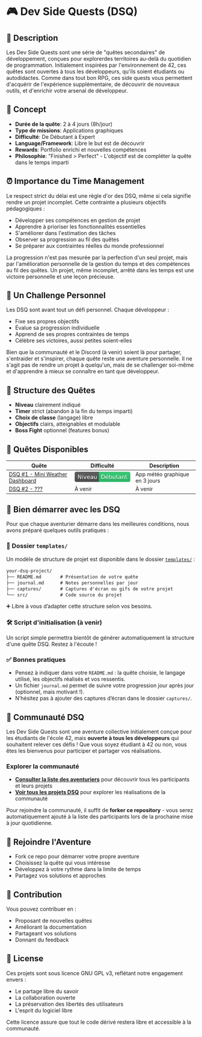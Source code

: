 # 🎮 Dev Side Quests (DSQ)

## 📖 Description

Les Dev Side Quests sont une série de "quêtes secondaires" de développement, conçues pour
explorerdes territoires au-delà du quotidien de programmation. Initialement inspirées par
l'environnement de 42, ces quêtes sont ouvertes à tous les développeurs, qu'ils soient étudiants ou
autodidactes. Comme dans tout bon RPG, ces side quests vous permettent d'acquérir de l'expérience
supplémentaire, de découvrir de nouveaux outils, et d'enrichir votre arsenal de développeur.

## 🎯 Concept

- **Durée de la quête**: 2 à 4 jours (8h/jour)
- **Type de missions**: Applications graphiques
- **Difficulté**: De Débutant à Expert
- **Language/Framework**: Libre le but est de découvrir
- **Rewards**: Portfolio enrichi et nouvelles compétences
- **Philosophie**: "Finished > Perfect" - L'objectif est de compléter la quête dans le temps imparti

## ⏰ Importance du Time Management

Le respect strict du délai est une règle d'or des DSQ, même si cela signifie rendre un projet
incomplet. Cette contrainte a plusieurs objectifs pédagogiques :

- Développer ses compétences en gestion de projet
- Apprendre à prioriser les fonctionnalités essentielles
- S'améliorer dans l'estimation des tâches
- Observer sa progression au fil des quêtes
- Se préparer aux contraintes réelles du monde professionnel

La progression n'est pas mesurée par la perfection d'un seul projet, mais par l'amélioration
personnelle de la gestion du temps et des compétences au fil des quêtes. Un projet, même incomplet,
arrêté dans les temps est une victoire personnelle et une leçon précieuse.

## 🎯 Un Challenge Personnel

Les DSQ sont avant tout un défi personnel. Chaque développeur :

- Fixe ses propres objectifs
- Évalue sa progression individuelle
- Apprend de ses propres contraintes de temps
- Célèbre ses victoires, aussi petites soient-elles

Bien que la communauté et le Discord (à venir) soient là pour partager, s'entraider et s'inspirer,
chaque quête reste une aventure personnelle. Il ne s'agit pas de rendre un projet à quelqu'un, mais
de se challenger soi-même et d'apprendre à mieux se connaître en tant que développeur.

## 🏰 Structure des Quêtes

- **Niveau** clairement indiqué
- **Timer** strict (abandon à la fin du temps imparti)
- **Choix de classe** (langage) libre
- **Objectifs** clairs, atteignables et modulable
- **Boss Fight** optionnel (features bonus)

## 📜 Quêtes Disponibles

| Quête                                                                                                                | Difficulté                    | Description                    |
| -------------------------------------------------------------------------------------------------------------------- | ----------------------------- | ------------------------------ |
| [DSQ #1 - Mini Weather Dashboard](https://github.com/RaphyStoll/devSideQuests/blob/main/quests/dsq1_mini_weather.md) | ![debutant](img/debutant.svg) | App météo graphique en 3 jours |
| [DSQ #2 - ???](./quests/dsq2-random-idea.md)                                                                         | À venir                       | À venir                        |

## 🧰 Bien démarrer avec les DSQ

Pour que chaque aventurier démarre dans les meilleures conditions, nous avons préparé quelques
outils pratiques :

### 📁 Dossier `templates/`

Un modèle de structure de projet est disponible dans le dossier
[`templates/`](https://github.com/RaphyStoll/devSideQuests/tree/main/Template) :

```
your-dsq-project/
├── README.md       # Présentation de votre quête
├── journal.md      # Notes personnelles par jour
├── captures/       # Captures d'écran ou gifs de votre projet
└── src/            # Code source du projet
```

➕ Libre à vous d’adapter cette structure selon vos besoins.

### 🛠 Script d'initialisation (à venir)

Un script simple permettra bientôt de générer automatiquement la structure d'une quête DSQ. Restez à
l'écoute !

### ✅ Bonnes pratiques

- Pensez à indiquer dans votre `README.md` : la quête choisie, le langage utilisé, les objectifs
  réalisés et vos ressentis.
- Un fichier `journal.md` permet de suivre votre progression jour après jour (optionnel, mais
  motivant !).
- N’hésitez pas à ajouter des captures d’écran dans le dossier `captures/`.

## 👥 Communauté DSQ

Les Dev Side Quests sont une aventure collective initialement conçue pour les étudiants de l'école
42, mais **ouverte à tous les développeurs** qui souhaitent relever ces défis ! Que vous soyez
étudiant à 42 ou non, vous êtes les bienvenus pour participer et partager vos réalisations.

### Explorer la communauté

- **[Consulter la liste des aventuriers](./PARTICIPANTS.md)** pour découvrir tous les participants
  et leurs projets
- **[Voir tous les projets DSQ](https://github.com/topics/devsidequests)** pour explorer les
  réalisations de la communauté

Pour rejoindre la communauté, il suffit de **forker ce repository** - vous serez automatiquement
ajouté à la liste des participants lors de la prochaine mise à jour quotidienne.

## 🎪 Rejoindre l'Aventure

- Fork ce repo pour démarrer votre propre aventure
- Choisissez la quête qui vous intéresse
- Développez à votre rythme dans la limite de temps
- Partagez vos solutions et approches

## 🤝 Contribution

Vous pouvez contribuer en :

- Proposant de nouvelles quêtes
- Améliorant la documentation
- Partageant vos solutions
- Donnant du feedback

## 📝 License

Ces projets sont sous licence GNU GPL v3, reflétant notre engagement envers :

- Le partage libre du savoir
- La collaboration ouverte
- La préservation des libertés des utilisateurs
- L'esprit du logiciel libre

Cette licence assure que tout le code dérivé restera libre et accessible à la communauté.
